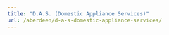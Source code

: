 ```yaml
---
title: "D.A.S. (Domestic Appliance Services)"
url: /aberdeen/d-a-s-domestic-appliance-services/
---
```

